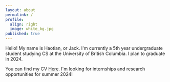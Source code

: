 ```yaml
---
layout: about
permalink: /
profile:
  align: right
  image: white_bg.jpg
published: true
---
```


Hello! My name is Haotian, or Jack. I'm currently a 5th year undergraduate student studying CS at the University of British Columbia. I plan to graduate in 2024.

You can find my CV [Here](assets/files/Haotian_Gong_Resume.pdf). I'm looking for internships and research opportunities for summer 2024!
